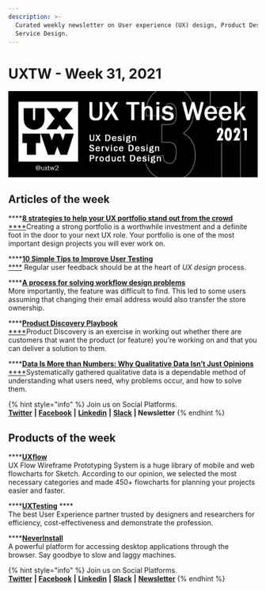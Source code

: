 ```yaml
---
description: >-
  Curated weekly newsletter on User experience (UX) design, Product Design and
  Service Design.
---
```


# UXTW - Week 31, 2021

![UXThisWeek - Issue #31](../.gitbook/assets/uxtw-banner-2021-31.jpg)



## Articles of the week

****[**8 strategies to help your UX portfolio stand out from the crowd**\
****](https://bootcamp.uxdesign.cc/8-strategies-to-help-your-ux-portfolio-stand-out-from-the-crowd-20fa1a59e102/?ref=uxthisweek)Creating a strong portfolio is a worthwhile investment and a definite foot in the door to your next UX role. Your portfolio is one of the most important design projects you will ever work on.

****[**10 Simple Tips to Improve User Testing**\
****](https://uxplanet.org/10-simple-tips-to-improve-user-testing-6a86c84e2794/?ref=uxthisweek) Regular user feedback should be at the heart of _UX design_ process.

****[**A process for solving workflow design problems**\
](https://ux.shopify.com/a-process-for-solving-workflow-design-problems-cdd1187a3d83/?ref=uxthisweek) More importantly, the feature was difficult to find. This led to some users assuming that changing their email address would also transfer the store ownership.

****[**Product Discovery Playbook**\
****](https://productcoalition.com/product-discovery-playbook-a579bbe3e572/?ref=uxthisweek)Product Discovery is an exercise in working out whether there are customers that want the product (or feature) you’re working on and that you can deliver a solution to them.

****[**Data Is More than Numbers: Why Qualitative Data Isn’t Just Opinions**\
****](https://www.nngroup.com/articles/qualitative-rigor/?ref=uxthisweek)Systematically gathered qualitative data is a dependable method of understanding what users need, why problems occur, and how to solve them.

{% hint style="info" %}
Join us on Social Platforms. \
[**Twitter**](https://twitter.com/uxtw2) **|** [**Facebook**](https://www.facebook.com/webusabilityandux) **|** [**Linkedin**](https://www.linkedin.com/groups/1875717/) **|** [**Slack**](https://join.slack.com/t/uxthisweek/shared\_invite/zt-szpdweo1-d78hso8FppFcI68Xue\_9Yw) **| Newsletter**
{% endhint %}

## Products of the week

****[**UXflow**](https://products.ls.graphics/uxflow/?ref=uxthisweek)\
UX Flow Wireframe Prototyping System is a huge library of mobile and web flowcharts for Sketch. According to our opinion, we selected the most necessary categories and made 450+ flowcharts for planning your projects easier and faster.

****[**UXTesting**](https://www.uxtesting.io/?ref=uxthisweek) **** \
The best User Experience partner trusted by designers and researchers for efficiency, cost-effectiveness and demonstrate the profession.

****[**NeverInstall**](https://neverinstall.com/?ref=uxthisweek)\
A powerful platform for accessing desktop applications through the browser. Say goodbye to slow and laggy machines.

{% hint style="info" %}
Join us on Social Platforms.\
[**Twitter**](https://twitter.com/uxtw2) **|** [**Facebook**](https://www.facebook.com/webusabilityandux) **|** [**Linkedin**](https://www.linkedin.com/groups/1875717/) **|** [**Slack**](https://join.slack.com/t/uxthisweek/shared\_invite/zt-szpdweo1-d78hso8FppFcI68Xue\_9Yw) **|** [**Newsletter**](https://gmail.us17.list-manage.com/subscribe?u=1b23fd286b43ac36e4acba123\&id=0009036f95)
{% endhint %}
